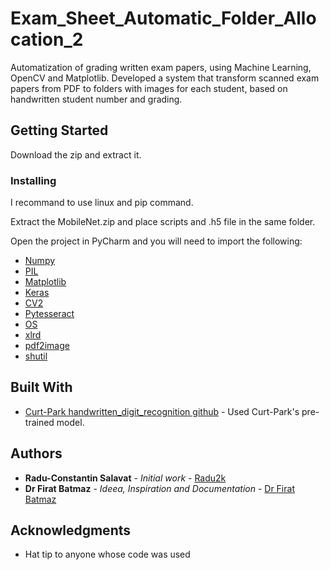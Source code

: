 # Exam_Sheet_Automatic_Folder_Allocation_2

Automatization of grading written exam papers, using Machine Learning, OpenCV and Matplotlib.
Developed a system that transform scanned exam papers from PDF to folders with images for each student, based on handwritten student number and grading.
  
## Getting Started

Download the zip and extract it.

### Installing
I recommand to use linux and pip command.

Extract the MobileNet.zip and place scripts and .h5 file in the same folder.

Open the project in PyCharm and you will need to import the following:

* [Numpy](https://numpy.org/install/)
* [PIL](https://pillow.readthedocs.io/en/stable/installation.html)
* [Matplotlib](https://matplotlib.org/3.3.2/users/installing.html)
* [Keras](https://pypi.org/project/Keras/)
* [CV2](https://pypi.org/project/opencv-python/)
* [Pytesseract](https://pypi.org/project/pytesseract/)
* [OS]()
* [xlrd](https://pypi.org/project/xlrd/)
* [pdf2image](https://pypi.org/project/pdf2image/)
* [shutil](https://pypi.org/project/pytest-shutil/)

## Built With

* [Curt-Park handwritten_digit_recognition github](https://github.com/Curt-Park/handwritten_digit_recognition) - Used Curt-Park's pre-trained model.

## Authors

* **Radu-Constantin Salavat** - *Initial work* - [Radu2k](https://github.com/Radu2k)
* **Dr Firat Batmaz** - *Ideea, Inspiration and Documentation* - [Dr Firat Batmaz](https://www.lboro.ac.uk/departments/compsci/staff/academic-teaching/firat-batmaz/)

## Acknowledgments

* Hat tip to anyone whose code was used

